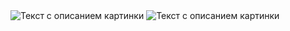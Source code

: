 <image src="/Solution/1.1.png" alt="Текст с описанием картинки">
<image src="/Solution/2.1.png" alt="Текст с описанием картинки">
